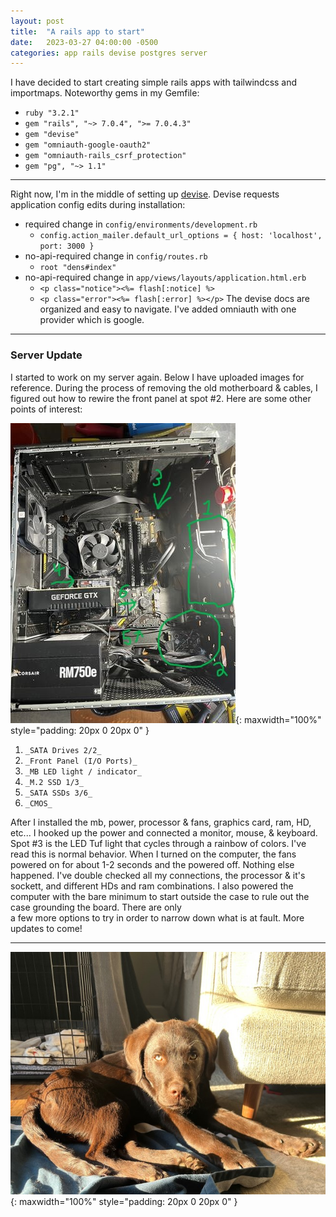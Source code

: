 ```yaml
---
layout: post
title:  "A rails app to start"
date:   2023-03-27 04:00:00 -0500
categories: app rails devise postgres server
---
```


I have decided to start creating simple rails apps with tailwindcss and importmaps.
Noteworthy gems in my Gemfile:

  - `ruby "3.2.1"`
  - `gem "rails", "~> 7.0.4", ">= 7.0.4.3"`
  - `gem "devise"`
  - `gem "omniauth-google-oauth2"`
  - `gem "omniauth-rails_csrf_protection"`
  - `gem "pg", "~> 1.1"`


---

Right now, I'm in the middle of setting up [devise](https://github.com/heartcombo/devise). 
Devise requests application config edits during installation:
  - required change in `config/environments/development.rb`
    - `config.action_mailer.default_url_options = { host: 'localhost', port: 3000 }`
  - no-api-required change in `config/routes.rb`
    - `root "dens#index"`
  - no-api-required change in `app/views/layouts/application.html.erb`
    - `<p class="notice"><%= flash[:notice] %>`
    - `<p class="error"><%= flash[:error] %></p>`
The devise docs are organized and easy to navigate. I've added omniauth with one provider which 
is google.

---

### Server Update

I started to work on my server again. Below I have uploaded images for reference. 
During the process of removing the old motherboard & cables, I figured out how to 
rewire the front panel at spot #2. Here are some other points of interest:

![capybara-server1](/img/capybara-server1.jpg){: maxwidth="100%" style="padding: 20px 0 20px 0" }

  1. `_SATA Drives 2/2_`
  2. `_Front Panel (I/O Ports)_`
  3. `_MB LED light / indicator_`
  4. `_M.2 SSD 1/3_`
  5. `_SATA SSDs 3/6_`
  6. `_CMOS_`

After I installed the mb, power, processor & fans, graphics card, ram, HD, etc... I hooked up the power and connected 
a monitor, mouse, & keyboard. Spot #3 is the LED Tuf light that cycles through a rainbow of colors. I've read this is normal 
behavior. When I turned on the computer, the fans powered on for about 1-2 seconds and the powered off. Nothing else happened. 
I've double checked all my connections, the processor & it's sockett, and different HDs and ram combinations. I also powered 
the computer with the bare minimum to start outside the case to rule out the case grounding the board. There are only  
a few more options to try in order to narrow down what is at fault. More updates to come!

---

![woodford2](/img/woodford2.jpg){: maxwidth="100%" style="padding: 20px 0 20px 0" }
